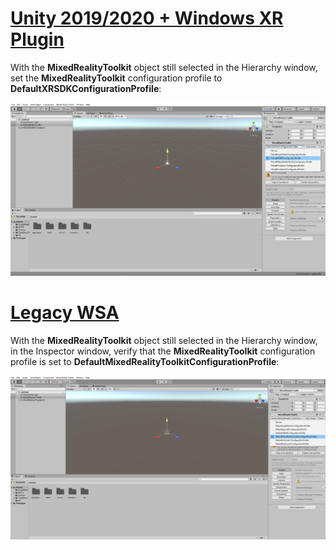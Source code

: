 # [Unity 2019/2020 + Windows XR Plugin](#tab/winxr)

With the **MixedRealityToolkit** object still selected in the Hierarchy window, set the **MixedRealityToolkit** configuration profile to **DefaultXRSDKConfigurationProfile**:

![Unity MixedRealityToolkit component with DefaultMixedRealityTookitConfigurationProfile selected XRSDK](../images/mr-learning-base/base-02-section6-step1-3xrsdk.png)

# [Legacy WSA](#tab/wsa)

With the **MixedRealityToolkit** object still selected in the Hierarchy window, in the Inspector window, verify that the **MixedRealityToolkit** configuration profile is set to **DefaultMixedRealityToolkitConfigurationProfile**:

![Unity MixedRealityToolkit component with DefaultMixedRealityTookitConfigurationProfile selected](../images/mr-learning-base/base-02-section6-step1-3.png)
